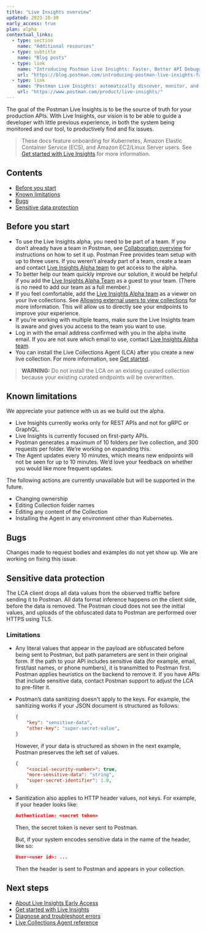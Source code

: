```yaml
---
title: "Live Insights overview"
updated: 2023-10-30
early_access: true
plan: alpha
contextual_links:
  - type: section
    name: "Additional resources"
  - type: subtitle
    name: "Blog posts"
  - type: link
    name: "Introducing Postman Live Insights: Faster, Better API Debugging"
    url: "https://blog.postman.com/introducing-postman-live-insights-faster-better-api-debugging/"
  - type: link
    name: "Postman Live Insights: automatically discover, monitor, and add APIs"
    url: "https://www.postman.com/product/live-insights/"
---
```


The goal of the Postman Live Insights is to be the source of truth for your production APIs. With Live Insights, our vision is to be able to guide a developer with little previous experience, in both the system being monitored and our tool, to productively find and fix issues.

> These docs feature onboarding for Kubernetes, Amazon Elastic Container Service (ECS), and Amazon EC2/Linux Server users. See [Get started with Live Insights](/docs/live-insights/live-insights-gs/) for more information.

## Contents

* [Before you start](#before-you-start)
* [Known limitations](#known-limitations)
* [Bugs](#bugs)
* [Sensitive data protection](#sensitive-data-protection)

## Before you start

* To use the Live Insights alpha, you need to be part of a team. If you don’t already have a team in Postman, see [Collaboration overview](/docs/collaborating-in-postman/working-with-your-team/collaboration-overview/#creating-a-team) for instructions on how to set it up. Postman Free provides team setup with up to three users. If you weren’t already part of a team, create a team and contact [Live Insights Alpha team](live.insights.alpha@postman.com) to get access to the alpha.
* To better help our team quickly improve our solution, it would be helpful if you add the [Live Insights Alpha Team](live.insights.alpha@postman.com) as a guest to your team. (There is no need to add our team as a full member.)
* If you feel comfortable, add the [Live Insights Alpha team](live.insights.alpha@postman.com) as a viewer on your live collections. See [Allowing external users to view collections](/docs/collaborating-in-postman/sharing/#allowing-external-users-to-view-collections) for more information. This will allow us to directly see your endpoints to improve your experience.
* If you’re working with multiple teams, make sure the Live Insights team is aware and gives you access to the team you want to use.
* Log in with the email address confirmed with you in the alpha invite email. If you are not sure which email to use, contact [Live Insights Alpha team](live.insights.alpha@postman.com).
* You can install the Live Collections Agent (LCA) after you create a new live collection. For more information, see [Get started](#get-started).

>   **WARNING:** Do not install the LCA on an existing curated collection because your existing curated endpoints will be overwritten.

## Known limitations

We appreciate your patience with us as we build out the alpha.

* Live Insights currently works only for REST APIs and not for gRPC or GraphQL.
* Live Insights is currently focused on first-party APIs.
* Postman generates a maximum of 10 folders per live collection, and 300 requests per folder. We’re working on expanding this.
* The Agent updates every 10 minutes, which means new endpoints will not be seen for up to 10 minutes. We’d love your feedback on whether you would like more frequent updates.

The following actions are currently unavailable but will be supported in the future.

* Changing ownership
* Editing Collection folder names
* Editing any content of the Collection
* Installing the Agent in any environment other than Kubernetes.

## Bugs

Changes made to request bodies and examples do not yet show up. We are working on fixing this issue.

## Sensitive data protection

The LCA client drops all data values from the observed traffic before sending it to Postman. All data format inference happens on the client side, before the data is removed. The Postman cloud does not see the initial values, and uploads of the obfuscated data to Postman are performed over HTTPS using TLS.

### Limitations

* Any literal values that appear in the payload are obfuscated before being sent to Postman, but path parameters are sent in their original form. If the path to your API includes sensitive data (for example, email, first/last names, or phone numbers), it is transmitted to Postman first. Postman applies heuristics on the backend to remove it. If you have APIs that include sensitive data, contact Postman support to adjust the LCA to pre-filter it.
* Postman’s data sanitizing doesn't apply to the keys. For example, the sanitizing works if your JSON document is structured as follows:

    ```json
    {
        "key": "sensitive-data",
        "other-key": "super-secret-value",
    }
    ```

    However, if your data is structured as shown in the next example, Postman preserves the left set of values.

    ```json
    {
        "<social-security-number>": true,
        "more-sensitive-data": "string",
        "super-secret-identifier": 1.0,
    }
    ```

* Sanitization also applies to HTTP header values, not keys. For example, if your header looks like:

    ```json
    Authentication: <secret token>
    ```

    Then, the secret token is never sent to Postman.

    But, if your system encodes sensitive data in the name of the header, like so:

    ```json
    User-<user id>: ...
    ```

    Then the header is sent to Postman and appears in your collection.


## Next steps

* [About Live Insights Early Access](/docs/live-insights/live-insights-early-access/)
* [Get started with Live Insights](/docs/live-insights/live-insights-gs/)
* [Diagnose and troubleshoot errors](/docs/live-insights/live-insights-troubleshoot/)
* [Live Collections Agent reference](/docs/live-insights/live-insights-reference/)
